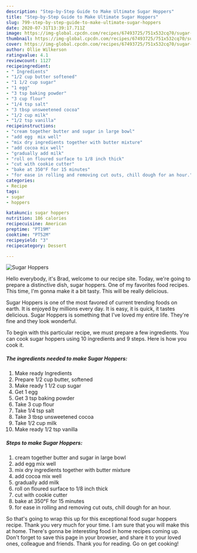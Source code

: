 ```yaml
---
description: "Step-by-Step Guide to Make Ultimate Sugar Hoppers"
title: "Step-by-Step Guide to Make Ultimate Sugar Hoppers"
slug: 799-step-by-step-guide-to-make-ultimate-sugar-hoppers
date: 2020-07-31T13:39:17.711Z
image: https://img-global.cpcdn.com/recipes/67493725/751x532cq70/sugar-hoppers-recipe-main-photo.jpg
thumbnail: https://img-global.cpcdn.com/recipes/67493725/751x532cq70/sugar-hoppers-recipe-main-photo.jpg
cover: https://img-global.cpcdn.com/recipes/67493725/751x532cq70/sugar-hoppers-recipe-main-photo.jpg
author: Ollie Wilkerson
ratingvalue: 4.1
reviewcount: 1127
recipeingredient:
- " Ingredients"
- "1/2 cup butter softened"
- "1 1/2 cup sugar"
- "1 egg"
- "3 tsp baking powder"
- "3 cup flour"
- "1/4 tsp salt"
- "3 tbsp unsweetened cocoa"
- "1/2 cup milk"
- "1/2 tsp vanilla"
recipeinstructions:
- "cream together butter and sugar in large bowl"
- "add egg  mix well"
- "mix dry ingredients together with butter mixture"
- "add cocoa mix well"
- "gradually add milk"
- "roll on floured surface to 1/8 inch thick"
- "cut with cookie cutter"
- "bake at 350°F for 15 minutes"
- "for ease in rolling and removing cut outs, chill dough for an hour."
categories:
- Recipe
tags:
- sugar
- hoppers

katakunci: sugar hoppers 
nutrition: 186 calories
recipecuisine: American
preptime: "PT19M"
cooktime: "PT52M"
recipeyield: "3"
recipecategory: Dessert

---
```



![Sugar Hoppers](https://img-global.cpcdn.com/recipes/67493725/751x532cq70/sugar-hoppers-recipe-main-photo.jpg)

Hello everybody, it's Brad, welcome to our recipe site. Today, we're going to prepare a distinctive dish, sugar hoppers. One of my favorites food recipes. This time, I'm gonna make it a bit tasty. This will be really delicious.



Sugar Hoppers is one of the most favored of current trending foods on earth. It is enjoyed by millions every day. It is easy, it is quick, it tastes delicious. Sugar Hoppers is something that I've loved my entire life. They're fine and they look wonderful.


To begin with this particular recipe, we must prepare a few ingredients. You can cook sugar hoppers using 10 ingredients and 9 steps. Here is how you cook it.

<!--inarticleads1-->

##### The ingredients needed to make Sugar Hoppers:

1. Make ready  Ingredients
1. Prepare 1/2 cup butter, softened
1. Make ready 1 1/2 cup sugar
1. Get 1 egg
1. Get 3 tsp baking powder
1. Take 3 cup flour
1. Take 1/4 tsp salt
1. Take 3 tbsp unsweetened cocoa
1. Take 1/2 cup milk
1. Make ready 1/2 tsp vanilla




<!--inarticleads2-->

##### Steps to make Sugar Hoppers:

1. cream together butter and sugar in large bowl
1. add egg  mix well
1. mix dry ingredients together with butter mixture
1. add cocoa mix well
1. gradually add milk
1. roll on floured surface to 1/8 inch thick
1. cut with cookie cutter
1. bake at 350°F for 15 minutes
1. for ease in rolling and removing cut outs, chill dough for an hour.




So that's going to wrap this up for this exceptional food sugar hoppers recipe. Thank you very much for your time. I am sure that you will make this at home. There's gonna be interesting food in home recipes coming up. Don't forget to save this page in your browser, and share it to your loved ones, colleague and friends. Thank you for reading. Go on get cooking!
